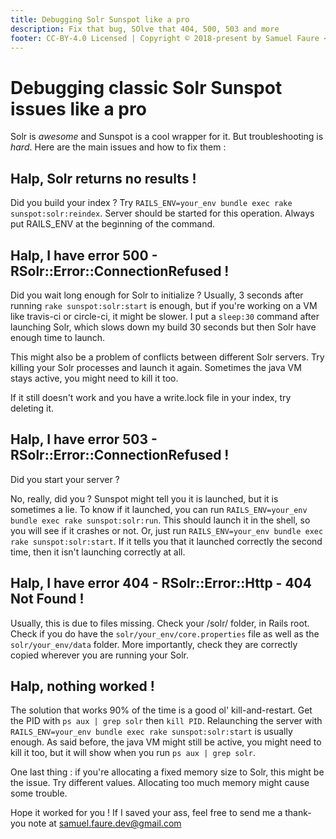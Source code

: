 ```yaml
---
title: Debugging Solr Sunspot like a pro
description: Fix that bug, SOlve that 404, 500, 503 and more
footer: CC-BY-4.0 Licensed | Copyright © 2018-present by Samuel Faure <3
---
```

# Debugging classic Solr Sunspot issues like a pro

Solr is *awesome* and Sunspot is a cool wrapper for it. But troubleshooting is *hard*. Here are the main issues and how to fix them :

## Halp, Solr returns no results !

Did you build your index ? Try `RAILS_ENV=your_env bundle exec rake sunspot:solr:reindex`. Server should be started for this operation.
Always put RAILS_ENV at the beginning of the command.

## Halp, I have error 500 - RSolr::Error::ConnectionRefused !

Did you wait long enough for Solr to initialize ?
Usually, 3 seconds after running `rake sunspot:solr:start` is enough, but if you're working on a VM like travis-ci or circle-ci, it might be slower. I put a `sleep:30` command after launching Solr, which slows down my build 30 seconds but then Solr have enough time to launch.

This might also be a problem of conflicts between different Solr servers. Try killing your Solr processes and launch it again. Sometimes the java VM stays active, you might need to kill it too.

If it still doesn't work and you have a write.lock file in your index, try deleting it.

## Halp, I have error 503 - RSolr::Error::ConnectionRefused !

Did you start your server ?

No, really, did you ? Sunspot might tell you it is launched, but it is sometimes a lie.
To know if it launched, you can run `RAILS_ENV=your_env bundle exec rake sunspot:solr:run`.
This should launch it in the shell, so you will see if it crashes or not.
Or, just run `RAILS_ENV=your_env bundle exec rake sunspot:solr:start`. If it tells you that it launched correctly the second time, then it isn't launching correctly at all.

## Halp, I have error 404 - RSolr::Error::Http - 404 Not Found !

Usually, this is due to files missing.
Check your /solr/ folder, in Rails root.
Check if you do have the `solr/your_env/core.properties` file as well as the `solr/your_env/data` folder.
More importantly, check they are correctly copied wherever you are running your Solr.

## Halp, nothing worked !

The solution that works 90% of the time is a good ol' kill-and-restart.
Get the PID with `ps aux | grep solr` then `kill PID`.
Relaunching the server with `RAILS_ENV=your_env bundle exec rake sunspot:solr:start` is usually enough.
As said before, the java VM might still be active, you might need to kill it too, but it will show when you run `ps aux | grep solr`.

One last thing : if you're allocating a fixed memory size to Solr, this might be the issue. Try different values. Allocating too much memory might cause some trouble.

Hope it worked for you ! If I saved your ass, feel free to send me a thank-you note at <samuel.faure.dev@gmail.com>

